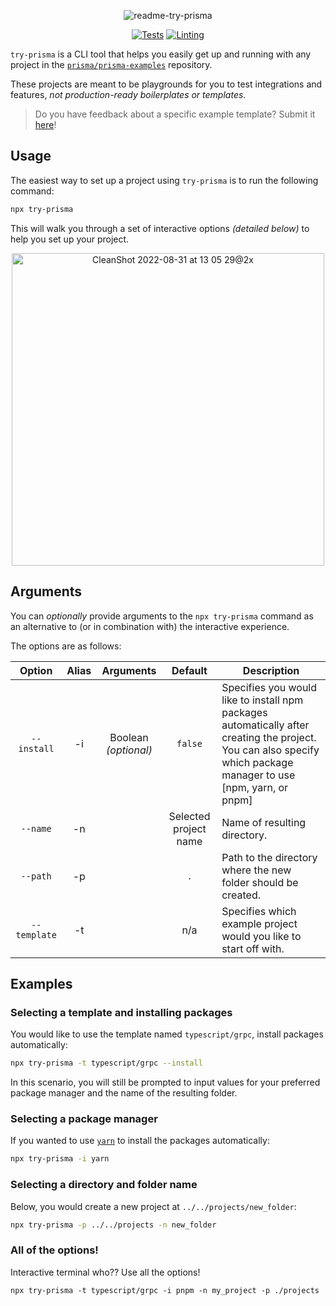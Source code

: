 
<div align=center>  

  ![readme-try-prisma](https://user-images.githubusercontent.com/18456526/202004157-e7c97399-1669-4d80-899c-537e09758214.png)
  
  [![Tests](https://github.com/sabinadams/try-prisma/actions/workflows/test.yml/badge.svg)](https://github.com/prisma/try-prisma/actions/workflows/test.yml)
  [![Linting](https://github.com/sabinadams/try-prisma/actions/workflows/lint.yml/badge.svg)](https://github.com/prisma/try-prisma/actions/workflows/lint.yml)
</div>

`try-prisma` is a CLI tool that helps you easily get up and running with any project in the [`prisma/prisma-examples`](https://github.com/prisma/prisma-examples) repository.

These projects are meant to be playgrounds for you to test integrations and features, _not production-ready boilerplates or templates_.

> Do you have feedback about a specific example template? Submit it [here](https://pris.ly/prisma-examples-feedback)!

## Usage

The easiest way to set up a project using `try-prisma` is to run the following command:

```sh copy
npx try-prisma
```

This will walk you through a set of interactive options _(detailed below)_ to help you set up your project.

<div align="center">
<img width="500" alt="CleanShot 2022-08-31 at 13 05 29@2x" src="https://user-images.githubusercontent.com/18456526/202004719-6ceaf535-9a56-42d7-821a-525de0517efe.png">
</div>

## Arguments

You can _optionally_ provide arguments to the `npx try-prisma` command as an alternative to (or in combination with) the interactive experience.

The options are as follows:

|    Option    | Alias |      Arguments       |        Default        | Description                                                                                                                                                       |
| :----------: | :---: | :------------------: | :-------------------: | ----------------------------------------------------------------------------------------------------------------------------------------------------------------- |
| `--install`  |  -i   | Boolean _(optional)_ |        `false`        | Specifies you would like to install npm packages automatically after creating the project. You can also specify which package manager to use [npm, yarn, or pnpm] |
|   `--name`   |  -n   |                      | Selected project name | Name of resulting directory.                                                                                                                                      |
|   `--path`   |  -p   |                      |          `.`          | Path to the directory where the new folder should be created.                                                                                                     |
| `--template` |  -t   |                      |          n/a          | Specifies which example project would you like to start off with.                                                                                                 |

## Examples

### Selecting a template and installing packages

You would like to use the template named `typescript/grpc`, install packages automatically:

```sh
npx try-prisma -t typescript/grpc --install
```

In this scenario, you will still be prompted to input values for your preferred package manager and the name of the resulting folder.

### Selecting a package manager

If you wanted to use [`yarn`](https://yarnpkg.com/) to install the packages automatically:

```sh
npx try-prisma -i yarn
```

### Selecting a directory and folder name

Below, you would create a new project at `../../projects/new_folder`:

```sh
npx try-prisma -p ../../projects -n new_folder
```

### All of the options!

Interactive terminal who?? Use all the options!

```npx
npx try-prisma -t typescript/grpc -i pnpm -n my_project -p ./projects
```
